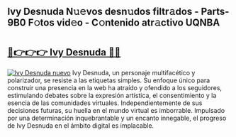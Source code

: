 ## Ivy Desnuda N𝚞𝚎vos desn𝚞dos filtr𝚊dos - Parts-9B0 F𝚘tos vid𝚎o - C𝚘ntenido atr𝚊ctivo UQNBA

# <h2><a href="http://mba3kb.tromn.icu/?c=Ivy+Desnuda">🔗👉👉👉 Ivy Desnuda 🔗🔗</a></h2>

[![Ivy Desnuda nuevo](https://i.imgur.com/pEAQMta.gif)](http://mba3kb.tromn.icu/?c=Ivy+Desnuda)
Ivy Desnuda, un personaje multifacético y polarizador, se resiste a las etiquetas simples. Su enfoque único para construir una presencia en la web ha atraído y ofendido a los seguidores, estimulando debates sobre la expresión artística, el consentimiento y la esencia de las comunidades virtuales. Independientemente de sus decisiones futuras, su huella en el mundo virtual es imborrable. Impulsado por una determinación inquebrantable y un encanto innegable, el progreso de Ivy Desnuda en el ámbito digital es implacable.
